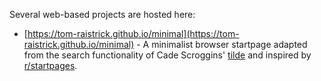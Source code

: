 Several web-based projects are hosted here:

*  [https://tom-raistrick.github.io/minimal](https://tom-raistrick.github.io/minimal) - A minimalist browser startpage adapted from the search functionality of Cade Scroggins' [tilde](https://github.com/cadejscroggins/tilde) and inspired by   [r/startpages](https://reddit.com/r/startpages).
